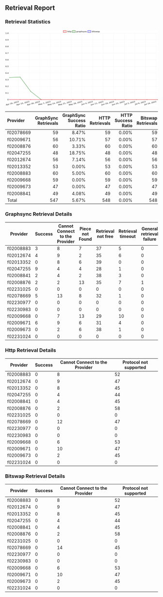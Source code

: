 ## Retrieval Report
### Retrieval Statistics
<img src="https://raw.githubusercontent.com/data-preservation-programs/filplus-checker-assets/main/filecoin-project/filecoin-plus-large-datasets/issues/1656/1689755868672.png"/>

| Provider  | GraphSync Retrievals | GraphSync Success Ratio | HTTP Retrievals | HTTP Success Ratio | Bitswap Retrievals | Bitswap Success Ratio |
| :-------- | -------------------: | ----------------------: | --------------: | -----------------: | -----------------: | --------------------: |
| f02078669 |                   59 |                   8.47% |              59 |              0.00% |                 59 |                 0.00% |
| f02009671 |                   56 |                  10.71% |              57 |              0.00% |                 57 |                 0.00% |
| f02008876 |                   60 |                   3.33% |              60 |              0.00% |                 60 |                 0.00% |
| f02047255 |                   48 |                  18.75% |              48 |              0.00% |                 48 |                 0.00% |
| f02012674 |                   56 |                   7.14% |              56 |              0.00% |                 56 |                 0.00% |
| f02013352 |                   53 |                   0.00% |              53 |              0.00% |                 53 |                 0.00% |
| f02008883 |                   60 |                   5.00% |              60 |              0.00% |                 60 |                 0.00% |
| f02009668 |                   59 |                   0.00% |              59 |              0.00% |                 59 |                 0.00% |
| f02009673 |                   47 |                   0.00% |              47 |              0.00% |                 47 |                 0.00% |
| f02008841 |                   49 |                   4.08% |              49 |              0.00% |                 49 |                 0.00% |
| Total     |                  547 |                   5.67% |             548 |              0.00% |                548 |                 0.00% |

### Graphsync Retrieval Details
| Provider  | Success | Cannot Connect to the Provider | Piece not Found | Retrieval not free | Retrieval timeout | General retrieval failure | Unconfirmed block transfer |
| --------- | ------- | ------------------------------ | --------------- | ------------------ | ----------------- | ------------------------- | -------------------------- |
| f02008883 | 3       | 8                              | 7               | 37                 | 5                 | 0                         | 0                          |
| f02012674 | 4       | 9                              | 2               | 35                 | 6                 | 0                         | 0                          |
| f02013352 | 0       | 8                              | 6               | 39                 | 0                 | 0                         | 0                          |
| f02047255 | 9       | 4                              | 4               | 28                 | 1                 | 0                         | 2                          |
| f02008841 | 2       | 4                              | 2               | 38                 | 3                 | 0                         | 0                          |
| f02008876 | 2       | 2                              | 13              | 35                 | 7                 | 1                         | 0                          |
| f02231025 | 0       | 0                              | 0               | 0                  | 0                 | 0                         | 0                          |
| f02078669 | 5       | 13                             | 8               | 32                 | 1                 | 0                         | 0                          |
| f02230977 | 0       | 0                              | 0               | 0                  | 0                 | 0                         | 0                          |
| f02230983 | 0       | 0                              | 0               | 0                  | 0                 | 0                         | 0                          |
| f02009668 | 0       | 7                              | 13              | 29                 | 10                | 0                         | 0                          |
| f02009671 | 6       | 9                              | 6               | 31                 | 4                 | 0                         | 0                          |
| f02009673 | 0       | 2                              | 6               | 38                 | 1                 | 0                         | 0                          |
| f02231024 | 0       | 0                              | 0               | 0                  | 0                 | 0                         | 0                          |

### Http Retrieval Details
| Provider  | Success | Cannot Connect to the Provider | Protocol not supported |
| --------- | ------- | ------------------------------ | ---------------------- |
| f02008883 | 0       | 8                              | 52                     |
| f02012674 | 0       | 9                              | 47                     |
| f02013352 | 0       | 8                              | 45                     |
| f02047255 | 0       | 4                              | 44                     |
| f02008841 | 0       | 4                              | 45                     |
| f02008876 | 0       | 2                              | 58                     |
| f02231025 | 0       | 0                              | 0                      |
| f02078669 | 0       | 12                             | 47                     |
| f02230977 | 0       | 0                              | 0                      |
| f02230983 | 0       | 0                              | 0                      |
| f02009668 | 0       | 6                              | 53                     |
| f02009671 | 0       | 10                             | 47                     |
| f02009673 | 0       | 2                              | 45                     |
| f02231024 | 0       | 0                              | 0                      |

### Bitswap Retrieval Details
| Provider  | Success | Cannot Connect to the Provider | Protocol not supported |
| --------- | ------- | ------------------------------ | ---------------------- |
| f02008883 | 0       | 8                              | 52                     |
| f02012674 | 0       | 9                              | 47                     |
| f02013352 | 0       | 8                              | 45                     |
| f02047255 | 0       | 4                              | 44                     |
| f02008841 | 0       | 4                              | 45                     |
| f02008876 | 0       | 2                              | 58                     |
| f02231025 | 0       | 0                              | 0                      |
| f02078669 | 0       | 14                             | 45                     |
| f02230977 | 0       | 0                              | 0                      |
| f02230983 | 0       | 0                              | 0                      |
| f02009668 | 0       | 6                              | 53                     |
| f02009671 | 0       | 10                             | 47                     |
| f02009673 | 0       | 2                              | 45                     |
| f02231024 | 0       | 0                              | 0                      |
